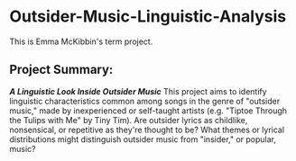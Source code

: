 # Outsider-Music-Linguistic-Analysis
This is Emma McKibbin's term project.

## Project Summary:
***A Linguistic Look Inside Outsider Music***
This project aims to identify linguistic characteristics common among songs in the genre of "outsider music," made by inexperienced or self-taught artists (e.g. "Tiptoe Through the Tulips with Me" by Tiny Tim).  Are outsider lyrics as childlike, nonsensical, or repetitive as they're thought to be?  What themes or lyrical distributions might distinguish outsider music from "insider," or popular, music?
